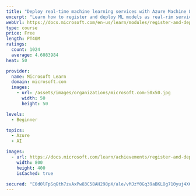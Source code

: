 ```yaml
---
title: "Deploy real-time machine learning services with Azure Machine Learning"
excerpt: "Learn how to register and deploy ML models as real-rim services with the Azure Machine Learning service."
webUrl: https://docs.microsoft.com/en-us/learn/modules/register-and-deploy-model-with-amls/
type: course
price: Free
length: PT40M
ratings:
  count: 1024
  average: 4.6083984
heat: 50

provider:
  name: Microsoft Learn
  domain: microsoft.com
  images:
    - url: /assets/images/organizations/microsoft.com-50x50.jpg
      width: 50
      height: 50

levels:
  - Beginner

topics:
  - Azure
  - AI

images:
  - url: https://docs.microsoft.com/learn/achievements/register-and-deploy-model-with-amls-badge-social.png
    width: 800
    height: 400
    isCached: true

secured: "E0d0lFpSqGth7zvAxPw83C58AH298pX/ale/vMJzY0Gq39aBKLOg710yuj4X6exbhAzOrg0MbaCeLn8RmWB4PhJFftZEvLykEv8V7uKVO3hsTyhIzsewRx4cnUNm2PEcLVUpjGBNr7Vo8a4JhX2OM531tuCaressavtaKx7kHxnVkJHcE4issv21HHPmkgXu+JHDtmf6Z2ufhGGxHovQw1Aev/5VLuYTkM2PYS8CthKbJjJrgUDFra/i6t/SCBzIJLEjo6eGPZVDhEBqKTNxlNM6WLZMpKAF0QfyCUxwm5ynS+Myoc1EAGbwl/+OEjFZ1RfSg4vz1u5d4+gh1qCEFSlY1fS8k1ltlQefigpZcabr9f0nENITyGF6QZ2zv3Cu64tTjmMA2yIN1sB7fhY7ahiujHG6GkSg+1/ug731z/Q=;82qAqaHr5kIuXA2QvSZHuQ=="
---
```


